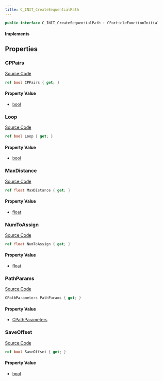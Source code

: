 ```yaml
---
title: C_INIT_CreateSequentialPath
---
```


```csharp
public interface C_INIT_CreateSequentialPath : CParticleFunctionInitializer, CParticleFunction, ISchemaClass<CParticleFunction>, ISchemaClass<CParticleFunctionInitializer>, ISchemaClass<C_INIT_CreateSequentialPath>, ISchemaField, ISchemaClass, INativeHandle
```

#### Implements

## Properties

### CPPairs

[Source Code](https://github.com/swiftly-solution/swiftlys2/blob/main/managed/src/SwiftlyS2.Generated/Schemas/Interfaces/C_INIT_CreateSequentialPath.cs#L23)

```csharp
ref bool CPPairs { get; }
```

#### Property Value

- [bool](https://learn.microsoft.com/dotnet/api/system.boolean)

### Loop

[Source Code](https://github.com/swiftly-solution/swiftlys2/blob/main/managed/src/SwiftlyS2.Generated/Schemas/Interfaces/C_INIT_CreateSequentialPath.cs#L21)

```csharp
ref bool Loop { get; }
```

#### Property Value

- [bool](https://learn.microsoft.com/dotnet/api/system.boolean)

### MaxDistance

[Source Code](https://github.com/swiftly-solution/swiftlys2/blob/main/managed/src/SwiftlyS2.Generated/Schemas/Interfaces/C_INIT_CreateSequentialPath.cs#L17)

```csharp
ref float MaxDistance { get; }
```

#### Property Value

- [float](https://learn.microsoft.com/dotnet/api/system.single)

### NumToAssign

[Source Code](https://github.com/swiftly-solution/swiftlys2/blob/main/managed/src/SwiftlyS2.Generated/Schemas/Interfaces/C_INIT_CreateSequentialPath.cs#L19)

```csharp
ref float NumToAssign { get; }
```

#### Property Value

- [float](https://learn.microsoft.com/dotnet/api/system.single)

### PathParams

[Source Code](https://github.com/swiftly-solution/swiftlys2/blob/main/managed/src/SwiftlyS2.Generated/Schemas/Interfaces/C_INIT_CreateSequentialPath.cs#L27)

```csharp
CPathParameters PathParams { get; }
```

#### Property Value

- [CPathParameters](/docs/api/shared/schemadefinitions/cpathparameters)

### SaveOffset

[Source Code](https://github.com/swiftly-solution/swiftlys2/blob/main/managed/src/SwiftlyS2.Generated/Schemas/Interfaces/C_INIT_CreateSequentialPath.cs#L25)

```csharp
ref bool SaveOffset { get; }
```

#### Property Value

- [bool](https://learn.microsoft.com/dotnet/api/system.boolean)


